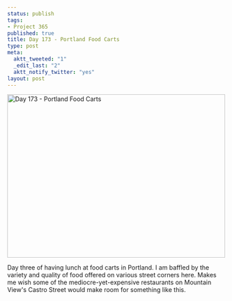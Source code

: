 ```yaml
--- 
status: publish
tags: 
- Project 365
published: true
title: Day 173 - Portland Food Carts
type: post
meta: 
  aktt_tweeted: "1"
  _edit_last: "2"
  aktt_notify_twitter: "yes"
layout: post
---
```

<a href="http://www.flickr.com/photos/freeed/5861598932/" title="Day 173 - Portland Food Carts by Fred​, on Flickr"><img src="http://farm6.static.flickr.com/5223/5861598932_e1d6f0645d.jpg" width="500" height="375" alt="Day 173 - Portland Food Carts"/></a>

Day three of having lunch at food carts in Portland. I am baffled by the variety and quality of food offered on various street corners here. Makes me wish some of the mediocre-yet-expensive restaurants on Mountain View's Castro Street would make room for something like this.
